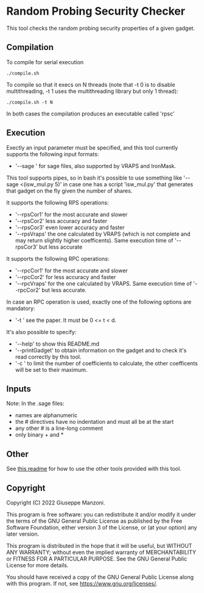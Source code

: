 # Random Probing Security Checker

This tool checks the random probing security properties of a given gadget.

## Compilation

To compile for serial execution

    ./compile.sh

To compile so that it execs on N threads (note that -t 0 is to disable multithreading, -t 1 uses the multithreading library but only 1 thread):

    ./compile.sh -t N

In both cases the compilation produces an executable called 'rpsc'

## Execution

Exectly an input parameter must be specified, and this tool currently supports the following input formats:
 - '--sage <file>' for sage files, also supported by VRAPS and IronMask.

This tool supports pipes, so in bash it's possible to use something like '--sage <(isw_mul.py 5)' in case one has a script 'isw_mul.py' that generates that gadget on the fly given the number of shares.

It supports the following RPS operations:
 - '--rpsCor1' for the most accurate and slower
 - '--rpsCor2' less accuracy and faster
 - '--rpsCor3' even lower accuracy and faster
 - '--rpsVraps' the one calculated by VRAPS (which is not complete and may return slightly higher coefficents). Same execution time of '--rpsCor3' but less accurate

It supports the following RPC operations:
 - '--rpcCor1' for the most accurate and slower
 - '--rpcCor2' for less accuracy and faster
 - '--rpcVraps' for the one calculated by VRAPS. Same execution time of '--rpcCor2' but less accurate.

In case an RPC operation is used, exactly one of the following options are mandatory:
 - '-t <max safe number of shares>' see the paper. It must be 0 <= t < d.

It's also possible to specify:
 - '--help' to show this README.md
 - '--printGadget' to obtain information on the gadget and to check it's read correctly by this tool.
 - '-c <max coeff>' to limit the number of coefficients to calculate, the other coefficents will be set to their maximum.

## Inputs

Note: In the .sage files:
 - names are alphanumeric
 - the # directives have no indentation and must all be at the start
 - any other # is a line-long comment
 - only binary + and *

## Other

See [this readme](README_other_tools.md) for how to use the other tools provided with this tool.

## Copyright

Copyright (C) 2022  Giuseppe Manzoni.

This program is free software: you can redistribute it and/or modify it under the terms of the GNU General Public License as published by the Free Software Foundation, either version 3 of the License, or (at your option) any later version.

This program is distributed in the hope that it will be useful, but WITHOUT ANY WARRANTY; without even the implied warranty of MERCHANTABILITY or FITNESS FOR A PARTICULAR PURPOSE.  See the GNU General Public License for more details.

You should have received a copy of the GNU General Public License along with this program.  If not, see <https://www.gnu.org/licenses/>.

